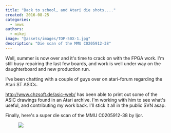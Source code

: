 ```yaml
---
title: "Back to school, and Atari die shots...."
created: 2016-08-25
categories: 
  - news
authors: 
  - mikej
image: "@assets/images/TOP-50X-1.jpg"
description: "Die scan of the MMU C0205912-38"
---
```


Well, summer is now over and it's time to crack on with the FPGA work. I'm still busy repairing the last few boards, and work is well under way on the daughterboard and new production run.

I've been chatting with a couple of guys over on atari-forum regarding the Atari ST ASICs.

http://www.chzsoft.de/asic-web/ has been able to print out some of the ASIC drawings found in an Atari archive. I'm working with him to see what's useful, and contributing my work back. I'll stick it all in the public SVN asap.
 
Finally, here's a super die scan of the MMU C0205912-38 by Ijor.
 
<figure>

![](@assets/images/TOP-50X-1.jpg)

</figure>